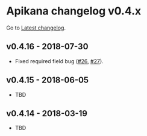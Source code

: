 
# Apikana changelog v0.4.x

Go to [Latest changelog](./changelog.md).


## v0.4.16 - 2018-07-30

- Fixed required field bug ([#26](https://github.com/swisspush/apikana/issues/26), [#27](http://github.com/swisspush/apikana/pull/27)).


## v0.4.15 - 2018-06-05

- TBD


## v0.4.14 - 2018-03-19

- TBD

